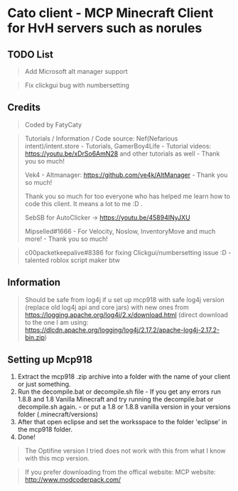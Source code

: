# Cato client - MCP Minecraft Client for HvH servers such as norules
## TODO List
> Add Microsoft alt manager support

> Fix clickgui bug with numbersetting
## Credits
> Coded by FatyCaty

> Tutorials / Information / Code source:  Nef(Nefarious intent)/intent.store - Tutorials, GamerBoy4Life - Tutorial videos: https://youtu.be/xDrSo6AmN28 and other tutorials as well - Thank you so much! 
>
>Vek4 - Altmanager: https://github.com/ve4k/AltManager - Thank you so much!
>
> Thank you so much for too everyone who has helped me learn how to code this client. It means a lot to me :D .
>
> SebSB for AutoClicker -> https://youtu.be/45894INyJXU 
>
> Mipselled#1666 - For Velocity, Noslow, InventoryMove and much more! - Thank you so much!

> c00packetkeepalive#8386 for fixing Clickgui/numbersetting issue :D - talented roblox script maker btw


## Information
> Should be safe from log4j if u set up mcp918 with safe log4j version (replace old log4j api and core jars) with new ones from https://logging.apache.org/log4j/2.x/download.html (direct download to the one I am using: https://dlcdn.apache.org/logging/log4j/2.17.2/apache-log4j-2.17.2-bin.zip)

## Setting up Mcp918
1. Extract the mcp918 .zip archive into a folder with the name of your client or just something.
2. Run the decompile.bat or decompile.sh file - If you get any errors run 1.8.8 and 1.8 Vanilla Minecraft and try running the decompile.bat or decompile.sh again. - or put a 1.8 or 1.8.8 vanilla version in your versions folder (.minecraft/versions)
3. After that open eclipse and set the worksspace to the folder 'eclipse' in the mcp918 folder.
4. Done!

> The Optifine version I tried does not work with this from what I know with this mcp version.

> If you prefer downloading from the offical website: MCP website: http://www.modcoderpack.com/
